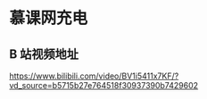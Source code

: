 # 慕课网充电

## B 站视频地址

https://www.bilibili.com/video/BV1i5411x7KF/?vd_source=b5715b27e764518f30937390b7429602
